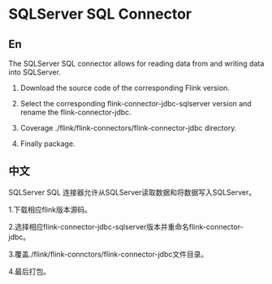 # SQLServer SQL Connector

## En
The SQLServer SQL connector allows for reading data from and writing data into SQLServer.

1. Download the source code of the corresponding Flink version.

2. Select the corresponding flink-connector-jdbc-sqlserver version and rename the flink-connector-jdbc.

3. Coverage  ./flink/flink-connectors/flink-connector-jdbc directory.

4. Finally package.



## 中文
SQLServer SQL 连接器允许从SQLServer读取数据和将数据写入SQLServer。

1.下载相应flink版本源码。

2.选择相应flink-connector-jdbc-sqlserver版本并重命名flink-connector-jdbc。

3.覆盖./flink/flink-connctors/flink-connector-jdbc文件目录。

4.最后打包。